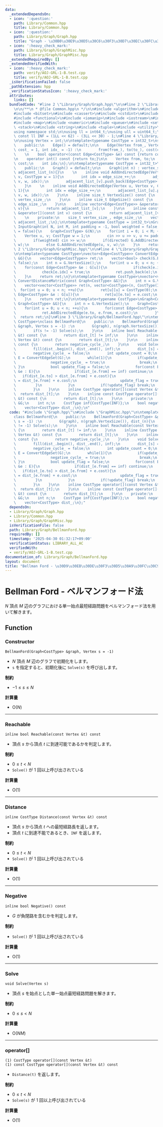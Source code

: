 ```yaml
---
data:
  _extendedDependsOn:
  - icon: ':question:'
    path: Library/Common.hpp
    title: Library/Common.hpp
  - icon: ':question:'
    path: Library/Graph/Graph.hpp
    title: "Graph - \u30B0\u30E9\u30D5\u30C6\u30F3\u30D7\u30EC\u30FC\u30C8"
  - icon: ':heavy_check_mark:'
    path: Library/Graph/GraphMisc.hpp
    title: Library/Graph/GraphMisc.hpp
  _extendedRequiredBy: []
  _extendedVerifiedWith:
  - icon: ':heavy_check_mark:'
    path: verify/AOJ-GRL-1-B.test.cpp
    title: verify/AOJ-GRL-1-B.test.cpp
  _isVerificationFailed: false
  _pathExtension: hpp
  _verificationStatusIcon: ':heavy_check_mark:'
  attributes:
    links: []
  bundledCode: "#line 2 \"Library/Graph/Graph.hpp\"\n\n#line 2 \"Library/Common.hpp\"\
    \n\n/**\n * @file Common.hpp\n */\n\n#include <algorithm>\n#include <array>\n\
    #include <bitset>\n#include <cassert>\n#include <cstdint>\n#include <deque>\n\
    #include <functional>\n#include <iomanip>\n#include <iostream>\n#include <limits>\n\
    #include <map>\n#include <numeric>\n#include <queue>\n#include <set>\n#include\
    \ <stack>\n#include <string>\n#include <tuple>\n#include <utility>\n#include <vector>\n\
    using namespace std;\n\nusing ll = int64_t;\nusing ull = uint64_t;\n\nconstexpr\
    \ const ll INF = (1LL << 62) - (3LL << 30) - 1;\n#line 4 \"Library/Graph/Graph.hpp\"\
    \n\nusing Vertex = int;\n\ntemplate<typename CostType = int32_t>\nstruct Edge{\n\
    \    public:\n    Edge() = default;\n\n    Edge(Vertex from_, Vertex to_, CostType\
    \ cost_ = 1, int idx_ = -1) :\n        from(from_), to(to_), cost(cost_), idx(idx_){}\n\
    \    \n    bool operator<(const Edge<CostType> &e) const {return cost < e.cost;}\n\
    \n    operator int() const {return to;}\n\n    Vertex from, to;\n    CostType\
    \ cost;\n    int idx;\n};\n\ntemplate<typename CostType = int32_t>\nclass Graph{\n\
    \    public:\n    Graph() = default;\n\n    Graph(int n) : vertex_size_(n), edge_size_(0),\
    \ adjacent_list_(n){}\n    \n    inline void AddUndirectedEdge(Vertex u, Vertex\
    \ v, CostType w = 1){\n        int idx = edge_size_++;\n        adjacent_list_[u].push_back(Edge<CostType>(u,\
    \ v, w, idx));\n        adjacent_list_[v].push_back(Edge<CostType>(v, u, w, idx));\n\
    \    }\n    \n    inline void AddDirectedEdge(Vertex u, Vertex v, CostType w =\
    \ 1){\n        int idx = edge_size_++;\n        adjacent_list_[u].push_back(Edge<CostType>(u,\
    \ v, w, idx));\n    }\n\n    inline size_t VertexSize() const {\n        return\
    \ vertex_size_;\n    }\n\n    inline size_t EdgeSize() const {\n        return\
    \ edge_size_;\n    }\n\n    inline vector<Edge<CostType>> &operator[](const int\
    \ v){\n        return adjacent_list_[v];\n    }\n\n    inline const vector<Edge<CostType>>\
    \ &operator[](const int v) const {\n        return adjacent_list_[v];\n    }\n\
    \    \n    private:\n    size_t vertex_size_, edge_size_;\n    vector<vector<Edge<CostType>>>\
    \ adjacent_list_;\n};\n\ntemplate<typename CostType = int32_t>\nGraph<CostType>\
    \ InputGraph(int N, int M, int padding = -1, bool weighted = false, bool directed\
    \ = false){\n    Graph<CostType> G(N);\n    for(int i = 0; i < M; ++i){\n    \
    \    Vertex u, v; CostType w = 1;\n        cin >> u >> v, u += padding, v += padding;\n\
    \        if(weighted) cin >> w;\n        if(directed) G.AddDirectedEdge(u, v,\
    \ w);\n        else G.AddUndirectedEdge(u, v, w);\n    }\n    return G;\n}\n#line\
    \ 2 \"Library/Graph/GraphMisc.hpp\"\n\n#line 4 \"Library/Graph/GraphMisc.hpp\"\
    \n\ntemplate<typename CostType>\nvector<Edge<CostType>> ConvertEdgeSet(const Graph<CostType>\
    \ &G){\n    vector<Edge<CostType>> ret;\n    vector<bool> check(G.EdgeSize(),\
    \ false);\n    int n = G.VertexSize();\n    for(int u = 0; u < n; ++u){\n    \
    \    for(const Edge<CostType> &e : G[u]){\n            if(check[e.idx]) continue;\n\
    \            check[e.idx] = true;\n            ret.push_back(e);\n        }\n\
    \    }\n    return ret;\n}\n\ntemplate<typename CostType>\nvector<vector<CostType>>\
    \ ConvertDistanceMatrix(const Graph<CostType> &G){\n    int n = G.VertexSize();\n\
    \    vector<vector<CostType>> ret(n, vector<CostType>(n, CostType(INF)));\n  \
    \  for(int u = 0; u < n; ++u){\n        ret[u][u] = CostType(0);\n        for(const\
    \ Edge<CostType> &e : G[u]){\n            ret[u][e.to] = e.cost;\n        }\n\
    \    }\n    return ret;\n}\n\ntemplate<typename CostType>\nGraph<CostType> ReverseGraph(const\
    \ Graph<CostType> &G){\n    int n = G.VertexSize();\n    Graph<CostType> ret(n);\n\
    \    for(int u = 0; u < n; ++u){\n        for(const Edge<CostType> &e : G[u]){\n\
    \            ret.AddDirectedEdge(e.to, e.from, e.cost);\n        }\n    }\n  \
    \  return ret;\n}\n#line 3 \"Library/Graph/BellmanFord.hpp\"\n\ntemplate<typename\
    \ CostType>\nclass BellmanFord{\n    public:\n    BellmanFord(Graph<CostType>\
    \ &graph, Vertex s = -1) :\n        G(graph), n(graph.VertexSize()), dist_(n){\n\
    \        if(s != -1) Solve(s);\n    }\n\n    inline bool Reachable(const Vertex\
    \ &t) const {\n        return dist_[t] != inf;\n    }\n\n    inline CostType Distance(const\
    \ Vertex &t) const {\n        return dist_[t];\n    }\n\n    inline bool Negative()\
    \ const {\n        return negative_cycle_;\n    }\n\n    void Solve(Vertex s){\n\
    \        fill(dist_.begin(), dist_.end(), inf);\n        dist_[s] = CostType(0);\n\
    \        negative_cycle_ = false;\n        int update_count = 0;\n        auto\
    \ E = ConvertEdgeSet(G);\n        while(1){\n            if(update_count == n){\n\
    \                negative_cycle_ = true;\n                break;\n           \
    \ }\n            bool update_flag = false;\n            for(const Edge<CostType>\
    \ &e : E){\n                if(dist_[e.from] == inf) continue;\n             \
    \   if(dist_[e.to] > dist_[e.from] + e.cost){\n                    dist_[e.to]\
    \ = dist_[e.from] + e.cost;\n                    update_flag = true;\n       \
    \         }\n            }\n            if(!update_flag) break;\n            ++update_count;\n\
    \        }\n    }\n\n    inline CostType operator[](const Vertex &t){\n      \
    \  return dist_[t];\n    }\n\n    inline const CostType operator[](const Vertex\
    \ &t) const {\n        return dist_[t];\n    }\n\n    private:\n    Graph<CostType>\
    \ &G;\n    int n;\n    CostType inf{CostType(INF)};\n    bool negative_cycle_;\n\
    \    vector<CostType> dist_;\n};\n"
  code: "#include \"Graph.hpp\"\n#include \"GraphMisc.hpp\"\n\ntemplate<typename CostType>\n\
    class BellmanFord{\n    public:\n    BellmanFord(Graph<CostType> &graph, Vertex\
    \ s = -1) :\n        G(graph), n(graph.VertexSize()), dist_(n){\n        if(s\
    \ != -1) Solve(s);\n    }\n\n    inline bool Reachable(const Vertex &t) const\
    \ {\n        return dist_[t] != inf;\n    }\n\n    inline CostType Distance(const\
    \ Vertex &t) const {\n        return dist_[t];\n    }\n\n    inline bool Negative()\
    \ const {\n        return negative_cycle_;\n    }\n\n    void Solve(Vertex s){\n\
    \        fill(dist_.begin(), dist_.end(), inf);\n        dist_[s] = CostType(0);\n\
    \        negative_cycle_ = false;\n        int update_count = 0;\n        auto\
    \ E = ConvertEdgeSet(G);\n        while(1){\n            if(update_count == n){\n\
    \                negative_cycle_ = true;\n                break;\n           \
    \ }\n            bool update_flag = false;\n            for(const Edge<CostType>\
    \ &e : E){\n                if(dist_[e.from] == inf) continue;\n             \
    \   if(dist_[e.to] > dist_[e.from] + e.cost){\n                    dist_[e.to]\
    \ = dist_[e.from] + e.cost;\n                    update_flag = true;\n       \
    \         }\n            }\n            if(!update_flag) break;\n            ++update_count;\n\
    \        }\n    }\n\n    inline CostType operator[](const Vertex &t){\n      \
    \  return dist_[t];\n    }\n\n    inline const CostType operator[](const Vertex\
    \ &t) const {\n        return dist_[t];\n    }\n\n    private:\n    Graph<CostType>\
    \ &G;\n    int n;\n    CostType inf{CostType(INF)};\n    bool negative_cycle_;\n\
    \    vector<CostType> dist_;\n};"
  dependsOn:
  - Library/Graph/Graph.hpp
  - Library/Common.hpp
  - Library/Graph/GraphMisc.hpp
  isVerificationFile: false
  path: Library/Graph/BellmanFord.hpp
  requiredBy: []
  timestamp: '2025-04-30 01:32:17+09:00'
  verificationStatus: LIBRARY_ALL_AC
  verifiedWith:
  - verify/AOJ-GRL-1-B.test.cpp
documentation_of: Library/Graph/BellmanFord.hpp
layout: document
title: "Bellman Ford - \u30D9\u30EB\u30DE\u30F3\u30D5\u30A9\u30FC\u30C9\u6CD5"
---
```


# Bellman Ford - ベルマンフォード法

$N$ 頂点 $M$ 辺のグラフにおける単一始点最短経路問題をベルマンフォード法を用いて解きます。

## Function

### Constructor

```
BellmanFord(Graph<CostType> &graph, Vertex s = -1)
```

- $N$ 頂点 $M$ 辺のグラフで初期化をします。
- `s` を指定すると、初期化後に `Solve(s)` を呼び出します。

**制約**

- $-1 \le s \le N$

**計算量**

- $\textrm{O}(N)$

---

### Reachable

```
inline bool Reachable(const Vertex &t) const
```

- 頂点 $s$ から頂点 $t$ に到達可能であるかを判定します。

**制約**

- $0 \le t \lt N$
- `Solve()` が $1$ 回以上呼び出されている

**計算量**

- $\textrm{O}(1)$

---

### Distance

```
inline CostType Distance(const Vertex &t) const
```

- 頂点 $s$ から頂点 $t$ への最短経路長を返します。
- 頂点 $t$ に到達不能であるとき、`INF` を返します。

**制約**

- $0 \le t \lt N$
- `Solve()` が $1$ 回以上呼び出されている

**計算量**

- $\textrm{O}(1)$

---

### Negative

```
inline bool Negative() const
```

- $G$ が負閉路を含むかを判定します。

**制約**

- `Solve()` が $1$ 回以上呼び出されている

**計算量**

- $\textrm{O}(1)$

---

### Solve

```
void Solve(Vertex s)
```

- 頂点 $s$ を始点とした単一始点最短経路問題を解きます。

**制約**

- $0 \le s \lt N$

**計算量**

- $\textrm{O}(NM)$

---

### operator[]

```
(1) CostType operator[](const Vertex &t)
(1) const CostType operator[](const Vertex &t) const 
```

- `Distance(t)` を返します。

**制約**

- $0 \le t \lt N$
- `Solve(s)` が $1$ 回以上呼び出されている

**計算量**

- $\textrm{O}(1)$

